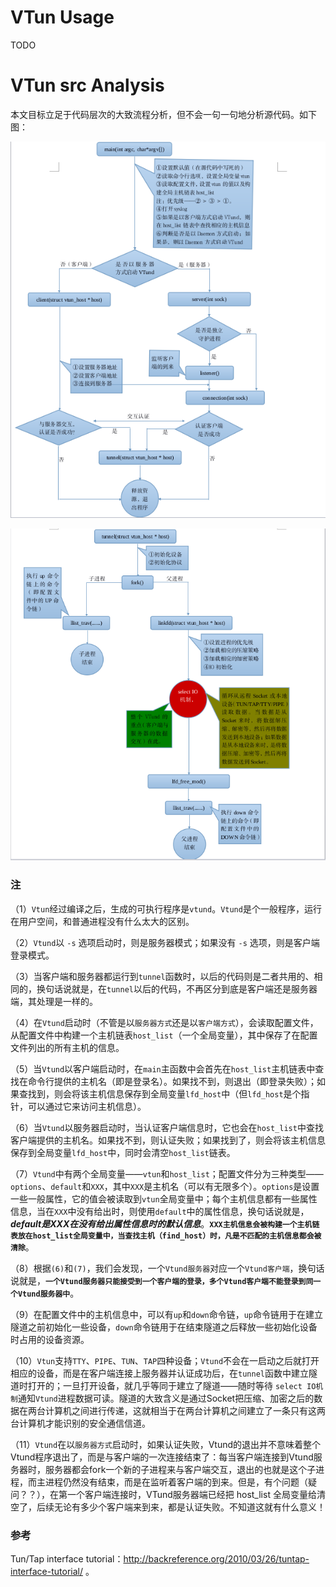 
VTun Usage
==========
TODO


VTun src Analysis
=================

本文目标立足于代码层次的大致流程分析，但不会一句一句地分析源代码。如下图：

![IMG1](./_static/9.png)

![IMG2](./_static/10.png)

### 注

（1）`Vtun`经过编译之后，生成的可执行程序是`vtund`。`Vtund`是个一般程序，运行在用户空间，和普通进程没有什么太大的区别。

（2）`Vtund`以 `-s` 选项启动时，则是服务器模式；如果没有 `-s` 选项，则是客户端登录模式。

（3）当客户端和服务器都运行到`tunnel`函数时，以后的代码则是二者共用的、相同的，换句话说就是，在`tunnel`以后的代码，不再区分到底是客户端还是服务器端，其处理是一样的。

（4）在`Vtund`启动时（不管是以`服务器方式`还是以`客户端方式`），会读取配置文件，从配置文件中构建一个主机链表`host_list`（一个全局变量），其中保存了在配置文件列出的所有主机的信息。

（5）当`Vtund`以客户端启动时，在`main`主函数中会首先在`host_list`主机链表中查找在命令行提供的主机名（即是登录名）。如果找不到，则退出（即登录失败）；如果查找到，则会将该主机信息保存到全局变量`lfd_host`中（但`lfd_host`是个指针，可以通过它来访问主机信息）。

（6）当`Vtund`以服务器启动时，当认证客户端信息时，它也会在`host_list`中查找客户端提供的主机名。如果找不到，则认证失败；如果找到了，则会将该主机信息保存到全局变量`lfd_host`中，同时会清空`host_list`链表。

（7）`Vtund`中有两个全局变量——`vtun`和`host_list`；配置文件分为三种类型——`options`、`default`和`XXX`，其中`XXX`是主机名（可以有无限多个）。`options`是设置一些一般属性，它的值会被读取到`vtun`全局变量中；每个主机信息都有一些属性信息，当在`XXX`中没有给出时，则使用`default`中的属性信息，换句话说就是，_**default是XXX在没有给出属性信息时的默认信息**_。**`XXX主机信息会被构建一个主机链表放在host_list全局变量中，当查找主机（find_host）时，凡是不匹配的主机信息都会被清除`**。

（8）根据`(6)`和`(7)`，我们会发现，一个`Vtund服务器`对应一个`Vtund客户端`，换句话说就是，**`一个Vtund服务器只能接受到一个客户端的登录，多个Vtund客户端不能登录到同一个Vtund服务器中`**。

（9）在配置文件中的主机信息中，可以有`up`和`down`命令链，`up`命令链用于在建立隧道之前初始化一些设备，`down`命令链用于在结束隧道之后释放一些初始化设备时占用的设备资源。

（10）`Vtun`支持`TTY`、`PIPE`、`TUN`、`TAP`四种设备；`Vtund`不会在一启动之后就打开相应的设备，而是在客户端连接上服务器并认证成功后，在`tunnel`函数中建立隧道时打开的；一旦打开设备，就几乎等同于建立了隧道——随时等待 `select IO机制`通知`Vtund`进程数据可读。隧道的大致含义是通过Socket把压缩、加密之后的数据在两台计算机之间进行传递，这就相当于在两台计算机之间建立了一条只有这两台计算机才能识别的安全通信信道。

（11）`Vtund`在以`服务器方式`启动时，如果认证失败，Vtund的退出并不意味着整个Vtund程序退出了，而是与客户端的一次连接结束了：每当客户端连接到Vtund服务器时，服务器都会fork一个新的子进程来与客户端交互，退出的也就是这个子进程，而主进程仍然没有结束，而是在监听着客户端的到来。但是，有个问题（疑问？？），在第一个客户端连接时，VTund服务器端已经把 host_list 全局变量给清空了，后续无论有多少个客户端来到来，都是认证失败。不知道这就有什么意义！


### 参考

Tun/Tap interface tutorial：http://backreference.org/2010/03/26/tuntap-interface-tutorial/ 。
